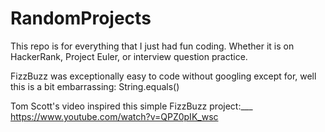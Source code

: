 # RandomProjects
This repo is for everything that I just had fun coding. Whether it is on HackerRank, Project Euler, or interview question practice.

FizzBuzz was exceptionally easy to code without googling except for, well this is a bit embarrassing: String.equals()

Tom Scott's video inspired this simple FizzBuzz project:___
https://www.youtube.com/watch?v=QPZ0pIK_wsc
